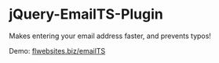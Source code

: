 jQuery-EmailTS-Plugin
=====================

Makes entering your email address faster, and prevents typos!

Demo:
<a href='http://flwebsites.biz/emailTS'>flwebsites.biz/emailTS</a>
